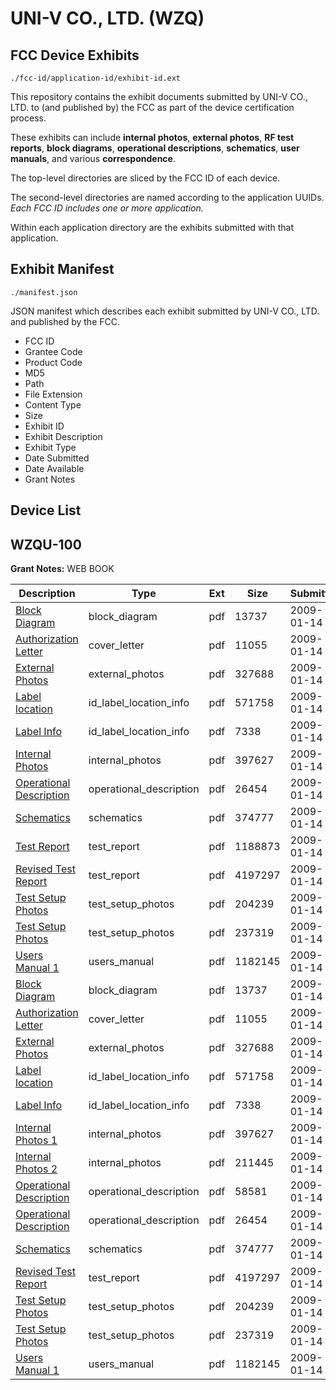 # UNI-V CO., LTD. (WZQ)
## FCC Device Exhibits

```
./fcc-id/application-id/exhibit-id.ext
```

This repository contains the exhibit documents submitted by UNI-V CO., LTD. to (and published by) the FCC as part of the device certification process.

These exhibits can include **internal photos**, **external photos**, **RF test reports**, **block diagrams**, **operational descriptions**, **schematics**, **user manuals**, and various **correspondence**.

The top-level directories are sliced by the FCC ID of each device.

The second-level directories are named according to the application UUIDs. *Each FCC ID includes one or more application.*

Within each application directory are the exhibits submitted with that application. 

## Exhibit Manifest

```
./manifest.json
```

JSON manifest which describes each exhibit submitted by UNI-V CO., LTD. and published by the FCC.

- FCC ID
- Grantee Code
- Product Code
- MD5
- Path
- File Extension
- Content Type
- Size
- Exhibit ID
- Exhibit Description
- Exhibit Type
- Date Submitted
- Date Available
- Grant Notes

## Device List
## WZQU-100
**Grant Notes:** WEB BOOK

| Description | Type | Ext | Size | Submitted | Available |
| ----------- | ---- | --- | ---- | --------- | --------- |
| [Block Diagram](WZQU-100/5d65b65ad081ab176b86f3d7efbd3c55/1056197.pdf) | block_diagram | pdf | 13737 | 2009-01-14 | 2009-01-14 |
| [Authorization Letter](WZQU-100/5d65b65ad081ab176b86f3d7efbd3c55/1056196.pdf) | cover_letter | pdf | 11055 | 2009-01-14 | 2009-01-14 |
| [External Photos](WZQU-100/5d65b65ad081ab176b86f3d7efbd3c55/1056199.pdf) | external_photos | pdf | 327688 | 2009-01-14 | 2009-01-14 |
| [Label location](WZQU-100/5d65b65ad081ab176b86f3d7efbd3c55/1056200.pdf) | id_label_location_info | pdf | 571758 | 2009-01-14 | 2009-01-14 |
| [Label Info](WZQU-100/5d65b65ad081ab176b86f3d7efbd3c55/1056201.pdf) | id_label_location_info | pdf | 7338 | 2009-01-14 | 2009-01-14 |
| [Internal Photos](WZQU-100/5d65b65ad081ab176b86f3d7efbd3c55/1056202.pdf) | internal_photos | pdf | 397627 | 2009-01-14 | 2009-01-14 |
| [Operational Description](WZQU-100/5d65b65ad081ab176b86f3d7efbd3c55/1056207.pdf) | operational_description | pdf | 26454 | 2009-01-14 | 2009-01-14 |
| [Schematics](WZQU-100/5d65b65ad081ab176b86f3d7efbd3c55/1056205.pdf) | schematics | pdf | 374777 | 2009-01-14 | 2009-01-14 |
| [Test Report](WZQU-100/5d65b65ad081ab176b86f3d7efbd3c55/1056195.pdf) | test_report | pdf | 1188873 | 2009-01-14 | 2009-01-14 |
| [Revised Test Report](WZQU-100/5d65b65ad081ab176b86f3d7efbd3c55/1056217.pdf) | test_report | pdf | 4197297 | 2009-01-14 | 2009-01-14 |
| [Test Setup Photos](WZQU-100/5d65b65ad081ab176b86f3d7efbd3c55/1056198.pdf) | test_setup_photos | pdf | 204239 | 2009-01-14 | 2009-01-14 |
| [Test Setup Photos](WZQU-100/5d65b65ad081ab176b86f3d7efbd3c55/1056203.pdf) | test_setup_photos | pdf | 237319 | 2009-01-14 | 2009-01-14 |
| [Users Manual 1](WZQU-100/5d65b65ad081ab176b86f3d7efbd3c55/1056206.pdf) | users_manual | pdf | 1182145 | 2009-01-14 | 2009-01-14 |
| [Block Diagram](WZQU-100/1700625faf2c484c7b1083069945eac8/1056197.pdf) | block_diagram | pdf | 13737 | 2009-01-14 | 2009-01-14 |
| [Authorization Letter](WZQU-100/1700625faf2c484c7b1083069945eac8/1056196.pdf) | cover_letter | pdf | 11055 | 2009-01-14 | 2009-01-14 |
| [External Photos](WZQU-100/1700625faf2c484c7b1083069945eac8/1056199.pdf) | external_photos | pdf | 327688 | 2009-01-14 | 2009-01-14 |
| [Label location](WZQU-100/1700625faf2c484c7b1083069945eac8/1056200.pdf) | id_label_location_info | pdf | 571758 | 2009-01-14 | 2009-01-14 |
| [Label Info](WZQU-100/1700625faf2c484c7b1083069945eac8/1056201.pdf) | id_label_location_info | pdf | 7338 | 2009-01-14 | 2009-01-14 |
| [Internal Photos 1](WZQU-100/1700625faf2c484c7b1083069945eac8/1056202.pdf) | internal_photos | pdf | 397627 | 2009-01-14 | 2009-01-14 |
| [Internal Photos 2](WZQU-100/1700625faf2c484c7b1083069945eac8/1056220.pdf) | internal_photos | pdf | 211445 | 2009-01-14 | 2009-01-14 |
| [Operational Description](WZQU-100/1700625faf2c484c7b1083069945eac8/1056208.pdf) | operational_description | pdf | 58581 | 2009-01-14 | 2009-01-14 |
| [Operational Description](WZQU-100/1700625faf2c484c7b1083069945eac8/1056207.pdf) | operational_description | pdf | 26454 | 2009-01-14 | 2009-01-14 |
| [Schematics](WZQU-100/1700625faf2c484c7b1083069945eac8/1056205.pdf) | schematics | pdf | 374777 | 2009-01-14 | 2009-01-14 |
| [Revised Test Report](WZQU-100/1700625faf2c484c7b1083069945eac8/1056217.pdf) | test_report | pdf | 4197297 | 2009-01-14 | 2009-01-14 |
| [Test Setup Photos](WZQU-100/1700625faf2c484c7b1083069945eac8/1056198.pdf) | test_setup_photos | pdf | 204239 | 2009-01-14 | 2009-01-14 |
| [Test Setup Photos](WZQU-100/1700625faf2c484c7b1083069945eac8/1056203.pdf) | test_setup_photos | pdf | 237319 | 2009-01-14 | 2009-01-14 |
| [Users Manual 1](WZQU-100/1700625faf2c484c7b1083069945eac8/1056206.pdf) | users_manual | pdf | 1182145 | 2009-01-14 | 2009-01-14 |
